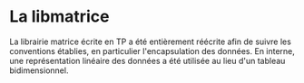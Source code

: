 La libmatrice
==========================

La librairie matrice écrite en TP a été entièrement réécrite afin de suivre les conventions établies, en particulier l'encapsulation des données. En interne, une représentation linéaire des données a été utilisée au lieu d'un tableau bidimensionnel.

